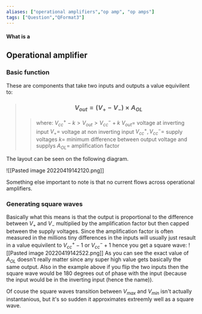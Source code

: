 ```yaml
---
aliases: ["operational amplifiers","op amp", "op amps"]
tags: ["Question","QFormat3"]
---
```


#### What is a
## Operational amplifier
### Basic function
These are components that take two inputs and outputs a value equivilent to:
> ### $$ V_{out} = ( V_{+} - V_{-}) \times A_{OL} $$ 
>> where:
>> $V^{+}_{cc} - k > V_{out} > V^{-}_{cc} + k$ 
>> $V_{out}=$ voltage at inverting input
>> $V_{+}=$ voltage at non inverting input
>> $V^{+}_{cc} , V^{-}_{cc}=$ supply voltages
>> $k=$ minimum difference between output voltage and supplys
>> $A_{OL}=$ amplification factor

The layout can be seen on the following diagram.

![[Pasted image 20220419142120.png]]

Something else important to note is that no current flows across operational amplifiers.

### Generating square waves

Basically what this means is that the output is proportional to the difference between $V_{+}$ and $V_{-}$ multiplied by the amplification factor but then capped between the supply voltages. Since the amplification factor is often measured in the millions tiny differences in the inputs will usually just resault in a value equivilent to $V_{cc}^{+}-1$ or $V_{cc}^{-}+1$ hence you get a square wave:
![[Pasted image 20220419142522.png]]
As you can see the exact value of $A_{OL}$ doesn't really matter since any super high value gets basically the same output. Also in the example above if you flip the two inputs then the square wave would be 180 degrees out of phase with the input (because the input would be in the inverting input (hence the name)).

Of couse the square waves transition between $V_{max}$ and $V_{min}$ isn't actually instantanious, but it's so sudden it approximates extreemly well as a square wave.

